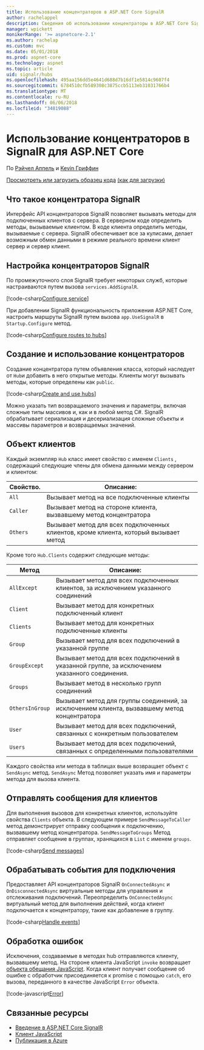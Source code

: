 ```yaml
---
title: Использование концентраторов в ASP.NET Core SignalR
author: rachelappel
description: Сведения об использовании концентраторы в ASP.NET Core SignalR.
manager: wpickett
monikerRange: '>= aspnetcore-2.1'
ms.author: rachelap
ms.custom: mvc
ms.date: 05/01/2018
ms.prod: aspnet-core
ms.technology: aspnet
ms.topic: article
uid: signalr/hubs
ms.openlocfilehash: 495aa156dd5e4641d688d7b16df1e5814c9607f4
ms.sourcegitcommit: 6784510cfb589308c3875ccb5113eb31031766b4
ms.translationtype: MT
ms.contentlocale: ru-RU
ms.lasthandoff: 06/06/2018
ms.locfileid: "34819088"
---
```

# <a name="use-hubs-in-signalr-for-aspnet-core"></a>Использование концентраторов в SignalR для ASP.NET Core

По [Рэйчел Аппель](https://twitter.com/rachelappel) и [Kevin Гриффин](https://twitter.com/1kevgriff)

[Просмотреть или загрузить образец кода](https://github.com/aspnet/Docs/tree/master/aspnetcore/signalr/hubs/sample/ ) [(как для загрузки)](xref:tutorials/index#how-to-download-a-sample)

## <a name="what-is-a-signalr-hub"></a>Что такое концентратора SignalR

Интерфейс API концентраторов SignalR позволяет вызывать методы для подключенных клиентов с сервера. В серверном коде определить методы, вызываемые клиентом. В коде клиента определить методы, вызываемые с сервера. SignalR обеспечивает все за кулисами, делает возможным обмен данными в режиме реального времени клиент сервер и сервер клиент.

## <a name="configure-signalr-hubs"></a>Настройка концентраторов SignalR

По промежуточного слоя SignalR требует некоторых служб, которые настраиваются путем вызова `services.AddSignalR`.

[!code-csharp[Configure service](hubs/sample/startup.cs?range=38)]

При добавлении SignalR функциональность приложения ASP.NET Core, настроить маршруты SignalR путем вызова `app.UseSignalR` в `Startup.Configure` метод.

[!code-csharp[Configure routes to hubs](hubs/sample/startup.cs?range=57-60)]

## <a name="create-and-use-hubs"></a>Создание и использование концентраторов

Создание концентратора путем объявления класса, который наследует от `Hub`и добавить в него открытые методы. Клиенты могут вызывать методы, которые определены как `public`.

[!code-csharp[Create and use hubs](hubs/sample/hubs/chathub.cs?range=8-37)]

Можно указать тип возвращаемого значения и параметры, включая сложные типы массивов и, как и в любой метод C#. SignalR обрабатывает сериализация и десериализация сложные объекты и массивы параметров и возвращаемых значений.

## <a name="the-clients-object"></a>Объект клиентов

Каждый экземпляр `Hub` класс имеет свойство с именем `Clients` , содержащий следующие члены для обмена данными между сервером и клиентом:

| Свойство. | Описание: |
| ------ | ----------- |
| `All` | Вызывает метод на все подключенные клиенты |
| `Caller` | Вызывает метод на стороне клиента, вызвавшему метод концентратора |
| `Others` | Вызывает метод для всех подключенных клиентов, кроме клиента, который вызывает метод |


Кроме того `Hub.Clients` содержит следующие методы:

| Метод | Описание: |
| ------ | ----------- |
| `AllExcept` | Вызывает метод для всех подключенных клиентов, за исключением указанного соединений |
| `Client` | Вызывает метод для конкретных подключенный клиент |
| `Clients` | Вызывает метод для конкретных подключенные клиенты |
| `Group` | Вызывает метод для всех подключений в указанной группе  |
| `GroupExcept` | Вызывает метод для всех подключений в указанной группе, за исключением указанного соединения. |
| `Groups` | Вызывает метод в несколько групп соединений  |
| `OthersInGroup` | Вызывает метод для группы соединений, за исключением клиента, вызвавшему метод концентратора  |
| `User` | Вызывает метод для всех подключений, связанных с конкретным пользователем |
| `Users` | Вызывает метод для всех подключений, связанных с определенными пользователями |

Каждого свойства или метода в таблицах выше возвращает объект с `SendAsync` метод. `SendAsync` Метод позволяет указать имя и параметры метода для вызова клиента.

## <a name="send-messages-to-clients"></a>Отправлять сообщения для клиентов

Для выполнения вызовов для конкретных клиентов, используйте свойства `Clients` объекта. В следующем примере `SendMessageToCaller` метод демонстрирует отправку сообщения к подключению, вызвавшему метод концентратора. `SendMessageToGroups` Метод отправляет сообщение в группах, хранящихся в `List` с именем `groups`.

[!code-csharp[Send messages](hubs/sample/hubs/chathub.cs?range=15-24)]

## <a name="handle-events-for-a-connection"></a>Обрабатывать события для подключения

Предоставляет API концентраторов SignalR `OnConnectedAsync` и `OnDisconnectedAsync` виртуальные методы для управления и отслеживания подключений. Переопределить `OnConnectedAsync` виртуальный метод для выполнения действий, когда клиент подключается к концентратору, такие как добавление в группу.

[!code-csharp[Handle events](hubs/sample/hubs/chathub.cs?range=26-36)]

## <a name="handle-errors"></a>Обработка ошибок

Исключения, создаваемые в методах hub отправляются клиенту, вызвавшему метод. На стороне клиента JavaScript `invoke` возвращает [объекта обещания JavaScript](https://developer.mozilla.org/docs/Web/JavaScript/Guide/Using_promises). Когда клиент получает сообщение об ошибке с обработчик присоединяется к promise с помощью `catch`, его вызова, переданного в качестве JavaScript `Error` объекта.

[!code-javascript[Error](hubs/sample/wwwroot/js/chat.js?range=23)]

## <a name="related-resources"></a>Связанные ресурсы

* [Введение в ASP.NET Core SignalR](xref:signalr/introduction)
* [Клиент JavaScript](xref:signalr/javascript-client)
* [Публикация в Azure](xref:signalr/publish-to-azure-web-app)
